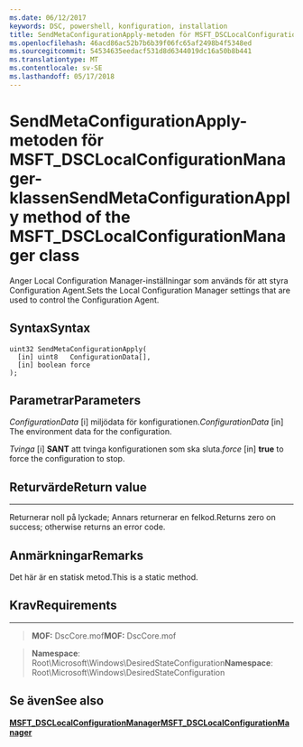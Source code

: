 ```yaml
---
ms.date: 06/12/2017
keywords: DSC, powershell, konfiguration, installation
title: SendMetaConfigurationApply-metoden för MSFT_DSCLocalConfigurationManager-klassen
ms.openlocfilehash: 46acd86ac52b7b6b39f06fc65af2498b4f5348ed
ms.sourcegitcommit: 54534635eedacf531d8d6344019dc16a50b8b441
ms.translationtype: MT
ms.contentlocale: sv-SE
ms.lasthandoff: 05/17/2018
---
```

# <a name="sendmetaconfigurationapply-method-of-the-msftdsclocalconfigurationmanager-class"></a><span data-ttu-id="d9b49-103">SendMetaConfigurationApply-metoden för MSFT_DSCLocalConfigurationManager-klassen</span><span class="sxs-lookup"><span data-stu-id="d9b49-103">SendMetaConfigurationApply method of the MSFT_DSCLocalConfigurationManager class</span></span>

<span data-ttu-id="d9b49-104">Anger Local Configuration Manager-inställningar som används för att styra Configuration Agent.</span><span class="sxs-lookup"><span data-stu-id="d9b49-104">Sets the Local Configuration Manager settings that are used to control the Configuration Agent.</span></span>

<a name="syntax"></a><span data-ttu-id="d9b49-105">Syntax</span><span class="sxs-lookup"><span data-stu-id="d9b49-105">Syntax</span></span>
------

```mof
uint32 SendMetaConfigurationApply(
  [in] uint8   ConfigurationData[],
  [in] boolean force
);
```

<a name="parameters"></a><span data-ttu-id="d9b49-106">Parametrar</span><span class="sxs-lookup"><span data-stu-id="d9b49-106">Parameters</span></span>
----------

<span data-ttu-id="d9b49-107">*ConfigurationData* \[i\] miljödata för konfigurationen.</span><span class="sxs-lookup"><span data-stu-id="d9b49-107">*ConfigurationData* \[in\] The environment data for the configuration.</span></span>

<span data-ttu-id="d9b49-108">*Tvinga* \[i\] **SANT** att tvinga konfigurationen som ska sluta.</span><span class="sxs-lookup"><span data-stu-id="d9b49-108">*force* \[in\] **true** to force the configuration to stop.</span></span>

## <a name="return-value"></a><span data-ttu-id="d9b49-109">Returvärde</span><span class="sxs-lookup"><span data-stu-id="d9b49-109">Return value</span></span>
------------

<span data-ttu-id="d9b49-110">Returnerar noll på lyckade; Annars returnerar en felkod.</span><span class="sxs-lookup"><span data-stu-id="d9b49-110">Returns zero on success; otherwise returns an error code.</span></span>

## <a name="remarks"></a><span data-ttu-id="d9b49-111">Anmärkningar</span><span class="sxs-lookup"><span data-stu-id="d9b49-111">Remarks</span></span>

<span data-ttu-id="d9b49-112">Det här är en statisk metod.</span><span class="sxs-lookup"><span data-stu-id="d9b49-112">This is a static method.</span></span>

## <a name="requirements"></a><span data-ttu-id="d9b49-113">Krav</span><span class="sxs-lookup"><span data-stu-id="d9b49-113">Requirements</span></span>
------------
><span data-ttu-id="d9b49-114">**MOF:** DscCore.mof</span><span class="sxs-lookup"><span data-stu-id="d9b49-114">**MOF:** DscCore.mof</span></span>

><span data-ttu-id="d9b49-115">**Namespace**: Root\Microsoft\Windows\DesiredStateConfiguration</span><span class="sxs-lookup"><span data-stu-id="d9b49-115">**Namespace**: Root\Microsoft\Windows\DesiredStateConfiguration</span></span>


## <a name="see-also"></a><span data-ttu-id="d9b49-116">Se även</span><span class="sxs-lookup"><span data-stu-id="d9b49-116">See also</span></span>


[<span data-ttu-id="d9b49-117">**MSFT_DSCLocalConfigurationManager**</span><span class="sxs-lookup"><span data-stu-id="d9b49-117">**MSFT_DSCLocalConfigurationManager**</span></span>](msft-dsclocalconfigurationmanager.md)